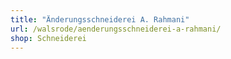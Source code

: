 ```yaml
---
title: "Änderungsschneiderei A. Rahmani"
url: /walsrode/aenderungsschneiderei-a-rahmani/
shop: Schneiderei
---
```

